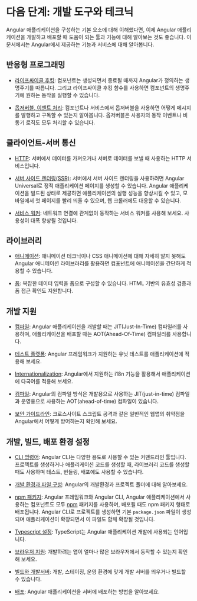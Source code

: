 <!--
# Next steps: tools and techniques
-->
# 다음 단계: 개발 도구와 테크닉

<!--
After you understand the basic Angular building blocks, you can begin to learn more
about the features and tools that are available to help you develop and deliver Angular applications.
Here are some key features.
-->
Angular 애플리케이션을 구성하는 기본 요소에 대해 이해했다면, 이제 Angular 애플리케이션을 개발하고 배포할 때 도움이 되는 툴과 기능에 대해 알아보는 것도 좋습니다. 이 문서에서는 Angular에서 제공하는 기능과 서비스에 대해 알아봅니다.

<!---
## Responsive programming
-->
## 반응형 프로그래밍

<!--
* [Lifecycle hooks](guide/lifecycle-hooks): Tap into key moments in the lifetime of a component, from its creation to its destruction, by implementing the lifecycle hook interfaces.
-->
* [라이프싸이클 후킹](guide/lifecycle-hooks): 컴포넌트는 생성되면서 종료될 때까지 Angular가 정의하는 생명주기를 따릅니다. 그리고 라이프싸이클 후킹 함수를 사용하면 컴포넌트의 생명주기에 원하는 동작을 실행할 수 있습니다.

<!--
* [Observables and event processing](guide/observables): How to use observables with components and services to publish and subscribe to messages of any type, such as user-interaction events and asynchronous operation results.
-->
* [옵저버블, 이벤트 처리](guide/observables): 컴포넌트나 서비스에서 옵저버블을 사용하면 어떻게 메시지를 발행하고 구독할 수 있는지 알아봅니다. 옵저버블은 사용자의 동작 이벤트나 비동기 로직도 모두 처리할 수 있습니다.

<!--
## Client-server interaction
-->
## 클라이언트-서버 통신

<!--
* [HTTP](guide/http): Communicate with a server to get data, save data, and invoke server-side actions with an HTTP client.
-->
* [HTTP](guide/http): 서버에서 데이터를 가져오거나 서버로 데이터를 보낼 때 사용하는 HTTP 서비스입니다.

<!--
* [Server-side Rendering](guide/universal): Angular Universal generates static application pages on the server through server-side rendering (SSR). This allows you to run your Angular app on the server in order to improve performance and show the first page quickly on mobile and low-powered devices, and also facilitate web crawlers.
-->
* [서버 사이드 렌더링(SSR)](guide/universal): 서버에서 서버 사이드 렌더링을 사용하려면 Angular Universal로 정적 애플리케이션 페이지를 생성할 수 있습니다. Angular 애플리케이션을 빌드된 상태로 제공하면 애플리케이션의 실행 성능을 향상시킬 수 있고, 모바일에서 첫 페이지를 빨리 띄울 수 있으며, 웹 크롤러에도 대응할 수 있습니다.

<!--
* [Service Workers](guide/service-worker-intro): Use a service worker to reduce dependency on the network
significantly improving the user experience.
-->
* [서비스 워커](guide/service-worker-intro): 네트워크 연결에 관계없이 동작하는 서비스 워커를 사용해 보세요. 사용성이 대폭 향상될 것입니다.

<!--
## Domain-specific libraries
-->
## 라이브러리

<!--
* [Animations](guide/animations): Use Angular's animation library to animate component behavior
without deep knowledge of animation techniques or CSS.
-->
* [애니메이션](guide/animations): 애니메이션 테크닉이나 CSS 애니메이션에 대해 자세히 알지 못해도 Angular 애니메이션 라이브러리를 활용하면 컴포넌트에 애니메이션을 간단하게 적용할 수 있습니다.

<!--
* [Forms](guide/forms): Support complex data entry scenarios with HTML-based validation and dirty checking.
-->
* [폼](guide/forms): 복잡한 데이터 입력을 폼으로 구성할 수 있습니다. HTML 기반의 유효성 검증과 폼 접근 확인도 지원합니다.

<!--
## Support for the development cycle
-->
## 개발 지원

<!--
* [Compilation](guide/aot-compiler): Angular provides just-in-time (JIT) compilation for the development environment, and ahead-of-time (AOT) compilation for the production environment.
-->
* [컴파일](guide/aot-compiler): Angular 애플리케이션을 개발할 때는 JIT(Just-In-Time) 컴파일러를 사용하며, 애플리케이션을 배포할 때는 AOT(Ahead-Of-Time) 컴파일러를 사용합니다.

<!--
* [Testing platform](guide/testing): Run unit tests on your application parts as they interact with the Angular framework.
-->
* [테스트 플랫폼](guide/testing): Angular 프레임워크가 지원하는 유닛 테스트를 애플리케이션에 적용해 보세요.

<!--
* [Internationalization](guide/i18n):  Make your app available in multiple languages with Angular's internationalization (i18n) tools.
-->
* [Internationalization](guide/i18n): Angular에서 지원하는 i18n 기능을 활용해서 애플리케이션에 다국어를 적용해 보세요.

<!--
* [Compilation](guide/aot-compiler): Angular provides just-in-time (JIT) compilation for the development environment, and ahead-of-time (AOT) compilation for the production environment.
-->
* [컴파일](guide/aot-compiler): Angular의 컴파일 방식은 개발용으로 사용하는 JIT(just-in-time) 컴파일과 운영용으로 사용하는 AOT(ahead-of-time) 컴파일이 있습니다.

<!--
* [Security guidelines](guide/security): Learn about Angular's built-in protections against common web-app vulnerabilities and attacks such as cross-site scripting attacks.
-->
* [보안 가이드라인](guide/security):  크로스사이트 스크립트 공격과 같은 일반적인 웹앱의 취약점을 Angular에서 어떻게 방어하는지 확인해 보세요.

<!--
## Setup, build, and deployment configuration
-->
## 개발, 빌드, 배포 환경 설정

<!--
* [CLI Command Reference](cli): The Angular CLI is a command-line tool that you use to create projects, generate application and library code, and perform a variety of ongoing development tasks such as testing, bundling, and deployment.
-->
* [CLI 명령어](cli): Angular CLI는 다양한 용도로 사용할 수 있는 커맨드라인 툴입니다. 프로젝트를 생성하거나 애플리케이션 코드를 생성할 때, 라이브러리 코드를 생성할 때도 사용하며 테스트, 번들링, 배포에도 사용할 수 있습니다.

<!--
* [Workspace and File Structure](guide/file-structure): Understand the structure of Angular workspace and project folders. 
-->
* [개발 환경과 파일 구성](guide/file-structure): Angular의 개발환경과 프로젝트 폴더에 대해 알아보세요.

<!--
* [npm Packages](guide/npm-packages): The Angular Framework, Angular CLI, and components used by Angular applications are packaged as [npm](https://docs.npmjs.com/) packages and distributed via the npm registry. The Angular CLI creates a default `package.json` file, which specifies a starter set of packages that work well together and jointly support many common application scenarios.
-->
* [npm 패키지](guide/npm-packages): Angular 프레임워크와 Angular CLI, Angular 애플리케이션에서 사용하는 컴포넌트도 모두 [npm](https://docs.npmjs.com/) 패키지를 사용하며, 배포될 때도 npm 패키지 형태로 배포됩니다. Angular CLI로 프로젝트를 생성하면 기본 `package.json` 파일이 생성되며 애플리케이션이 확장되면서 이 파일도 함께 확장될 것입니다.

<!--
* [TypeScript configuration](guide/typescript-configuration): TypeScript is the primary language for Angular application development.
-->
* [Typescript 설정](guide/typescript-configuration): TypeScript는 Angular 애플리케이션 개발에 사용되는 언어입니다.

<!--
* [Browser support](guide/browser-support): Make your apps compatible across a wide range of browsers.
-->
* [브라우저 지원](guide/browser-support): 개발하려는 앱이 얼마나 많은 브라우저에서 동작할 수 있는지 확인해 보세요.

<!--
* [Building and Serving](guide/build): Learn to define different build and proxy server configurations for your project, such as development, staging, and production.
-->
* [빌드와 개발서버](guide/build): 개발, 스테이징, 운영 환경에 맞게 개발 서버를 띄우거나 빌드할 수 있습니다.

<!--
* [Deployment](guide/deployment): Learn techniques for deploying your Angular application to a remote server.
-->
* [배포](guide/deployment): Angular 애플리케이션을 서버에 배포하는 방법을 알아보세요.
